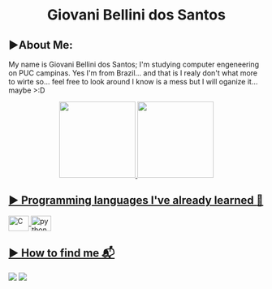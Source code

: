 <h1 align="center"> Giovani Bellini dos Santos  
 
## ▶️About Me:
My name is Giovani Bellini dos Santos;
I'm studying computer engeneering on PUC campinas. Yes I'm from Brazil...
and that is I realy don't what more to wirte so... feel free to look around I know is a mess but I will oganize it... maybe >:D

<div align="center">
  <a href="https://github.com/GolfBravoSierra">
  <img height="150em" src="https://github-readme-stats.vercel.app/api?username=GolfBravoSierra&show_icons=true&theme=blue&include_all_commits=true&count_private=true"/>
  <img height="150em" src="https://github-readme-stats.vercel.app/api/top-langs/?username=GolfBravoSierra&layout=compact&langs_count=7&theme=blue"/>
</div>

## ▶️ Programming languages ​​I've already learned :floppy_disk:
<img align="center" alt="C" height="30" width="40" src="https://cdn.jsdelivr.net/gh/devicons/devicon/icons/c/c-original.svg">
<img align="center" alt="python" height="30" width="40" src="https://cdn.jsdelivr.net/gh/devicons/devicon/icons/python/python-original.svg">          
  
## ▶️ How to find me 📬
 <a href = "mailto:giovanibelliniemail@gmail.com"><img src="https://img.shields.io/badge/Gmail-D14836?style=for-the-badge&logo=gmail&logoColor=white" target="_blank"></a>
 <a href="https://www.linkedin.com/in/giovani-bellini-0937b524b" target="_blank"><img src="https://img.shields.io/badge/-LinkedIn-%230077B5?style=for-the-badge&logo=linkedin&logoColor=white" target="_blank"></a>
 
 
 

